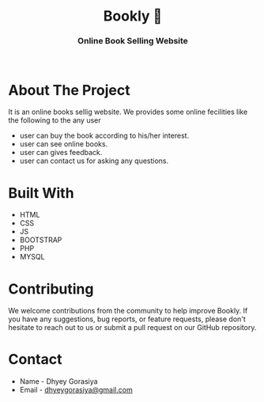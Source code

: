 <h1 align="center">Bookly 📖</h1>
<h3 align="center">Online Book Selling Website</h3>
<br>

# About The Project

It is an online books sellig website. We provides some online fecilities like the following to the any user

- user can buy the book according to his/her interest.
- user can see online books.
- user can gives feedback.
- user can contact us for asking any questions.

# Built With

- HTML
- CSS
- JS
- BOOTSTRAP
- PHP
- MYSQL

# Contributing

We welcome contributions from the community to help improve Bookly. If you have any suggestions, bug reports, or feature requests, please don't hesitate to reach out to us or submit a pull request on our GitHub repository.

# Contact

- Name - Dhyey Gorasiya 
- Email - dhyeygorasiya@gmail.com


